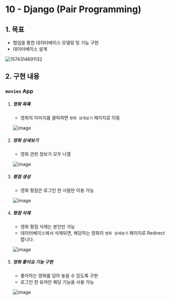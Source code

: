 # 10 - Django (Pair Programming)

## 1. 목표

- 협업을 통한 데이터베이스 모델링 및 기능 구현
- 데이터베이스 설계

![1574314691132](C:\Users\student\AppData\Roaming\Typora\typora-user-images\1574314691132.png)

## 2. 구현 내용

### `movies` App

1. ##### 영화 목록

   - 영화의 이미지를 클릭하면 `영화 상세보기` 페이지로 이동

   ![image](https://user-images.githubusercontent.com/52685242/69311691-49aa7600-0c70-11ea-80df-6fe24f37a20e.png)

2. ##### 영화 상세보기

   - 영화 관련 정보가 모두 나열

   ![image](https://user-images.githubusercontent.com/52685242/69307504-2979b780-0c6e-11ea-97ce-04378d583b04.png)

3. ##### 평점 생성

   - 영화 평점은 로그인 한 사람만 이용 가능

   ![image](https://user-images.githubusercontent.com/52685242/69307560-56c66580-0c6e-11ea-9805-02cf02ca9620.png)

4. ##### 평점 삭제

   - 영화 평점 삭제는 본인만 가능
   - 데이터베이스에서 삭제되면, 해당하는 영화의 `영화 상세보기` 페이지로 Redirect 합니다.

   ![image](https://user-images.githubusercontent.com/52685242/69307657-a0af4b80-0c6e-11ea-80b9-da360d8eccce.png)

5. ##### 영화 좋아요 기능 구현

   - 좋아하는 영화를 담아 놓을 수 있도록 구현
   - 로그인 한 유저만 해당 기능을 사용 가능

   ![image](https://user-images.githubusercontent.com/52685242/69311744-71014300-0c70-11ea-8881-a037942351fc.png)

   